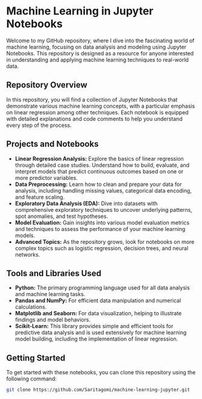 # Machine Learning in Jupyter Notebooks

Welcome to my GitHub repository, where I dive into the fascinating world of machine learning, focusing on data analysis and modeling using Jupyter Notebooks. This repository is designed as a resource for anyone interested in understanding and applying machine learning techniques to real-world data.

## Repository Overview

In this repository, you will find a collection of Jupyter Notebooks that demonstrate various machine learning concepts, with a particular emphasis on linear regression among other techniques. Each notebook is equipped with detailed explanations and code comments to help you understand every step of the process.

## Projects and Notebooks

- **Linear Regression Analysis:** Explore the basics of linear regression through detailed case studies. Understand how to build, evaluate, and interpret models that predict continuous outcomes based on one or more predictor variables.
- **Data Preprocessing:** Learn how to clean and prepare your data for analysis, including handling missing values, categorical data encoding, and feature scaling.
- **Exploratory Data Analysis (EDA):** Dive into datasets with comprehensive exploratory techniques to uncover underlying patterns, spot anomalies, and test hypotheses.
- **Model Evaluation:** Gain insights into various model evaluation metrics and techniques to assess the performance of your machine learning models.
- **Advanced Topics:** As the repository grows, look for notebooks on more complex topics such as logistic regression, decision trees, and neural networks.

## Tools and Libraries Used

- **Python:** The primary programming language used for all data analysis and machine learning tasks.
- **Pandas and NumPy:** For efficient data manipulation and numerical calculations.
- **Matplotlib and Seaborn:** For data visualization, helping to illustrate findings and model behaviors.
- **Scikit-Learn:** This library provides simple and efficient tools for predictive data analysis and is used extensively for machine learning model building, including the implementation of linear regression.

## Getting Started

To get started with these notebooks, you can clone this repository using the following command:

```bash
git clone https://github.com/Saritagomi/machine-learning-jupyter.git

